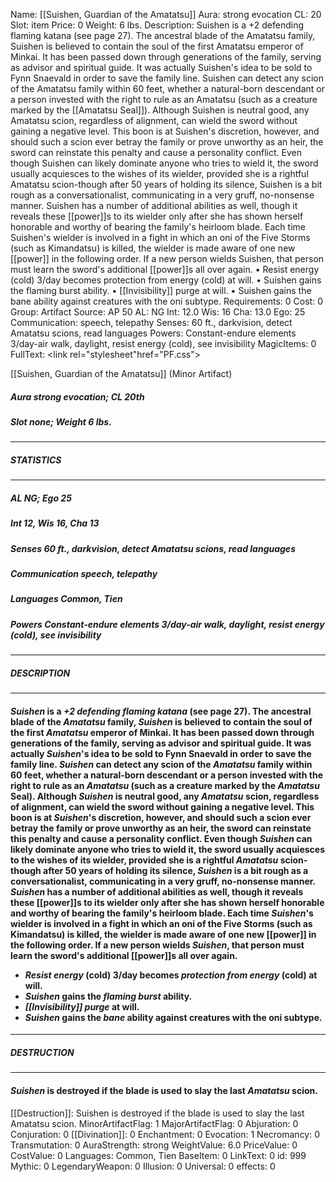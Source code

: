 Name: [[Suishen, Guardian of the Amatatsu]]
Aura: strong evocation
CL: 20
Slot: item
Price: 0
Weight: 6 lbs.
Description: Suishen is a +2 defending flaming katana (see page 27). The ancestral blade of the Amatatsu family, Suishen is believed to contain the soul of the first Amatatsu emperor of Minkai. It has been passed down through generations of the family, serving as advisor and spiritual guide. It was actually Suishen's idea to be sold to Fynn Snaevald in order to save the family line. Suishen can detect any scion of the Amatatsu family within 60 feet, whether a natural-born descendant or a person invested with the right to rule as an Amatatsu (such as a creature marked by the [[Amatatsu Seal]]). Although Suishen is neutral good, any Amatatsu scion, regardless of alignment, can wield the sword without gaining a negative level. This boon is at Suishen's discretion, however, and should such a scion ever betray the family or prove unworthy as an heir, the sword can reinstate this penalty and cause a personality conflict. Even though Suishen can likely dominate anyone who tries to wield it, the sword usually acquiesces to the wishes of its wielder, provided she is a rightful Amatatsu scion-though after 50 years of holding its silence, Suishen is a bit rough as a conversationalist, communicating in a very gruff, no-nonsense manner. Suishen has a number of additional abilities as well, though it reveals these [[power]]s to its wielder only after she has shown herself honorable and worthy of bearing the family's heirloom blade. Each time Suishen's wielder is involved in a fight in which an oni of the Five Storms (such as Kimandatsu) is killed, the wielder is made aware of one new [[power]] in the following order. If a new person wields Suishen, that person must learn the sword's additional [[power]]s all over again. • Resist energy (cold) 3/day becomes protection from energy (cold) at will. • Suishen gains the flaming burst ability. • [[Invisibility]] purge at will. • Suishen gains the bane ability against creatures with the oni subtype.
Requirements: 0
Cost: 0
Group: Artifact
Source: AP 50
AL: NG
Int: 12.0
Wis: 16
Cha: 13.0
Ego: 25
Communication: speech, telepathy
Senses: 60 ft., darkvision, detect Amatatsu scions, read languages
Powers: Constant-endure elements 3/day-air walk, daylight, resist energy (cold), see invisibility
MagicItems: 0
FullText: <link rel="stylesheet"href="PF.css"><div class="heading"><p class="alignleft">[[Suishen, Guardian of the Amatatsu]] (Minor Artifact)</p><div style="clear: both;"></div></div><div><h5><b>Aura </b>strong evocation; <b>CL </b>20th</h5><h5><b>Slot </b>none; <b>Weight </b>6 lbs.</h5></div><hr/><div><h5><b>STATISTICS</b></h5></div><hr/><div><h5><b>AL </b>NG; <b>Ego </b>25</h5><h5><b>Int </b>12, <b>Wis </b>16, <b>Cha </b>13</h5><h5><b>Senses </b>60 ft., darkvision, detect Amatatsu scions, read languages</h5><h5><b>Communication </b>speech, telepathy</h5><h5><b>Languages </b>Common, Tien</h5><h5><b>Powers </b>Constant-endure elements 3/day-air walk, daylight, resist energy (cold), see invisibility</h5></div><hr/><div><h5><b>DESCRIPTION</b></h5></div><hr/><div><h4><p><i>Suishen</i> is a <i>+2 defending flaming katana</i> (see page 27). The ancestral blade of the <i>Amatatsu</i> family, <i>Suishen</i> is believed to contain the soul of the first <i>Amatatsu</i> emperor of Minkai. It has been passed down through generations of the family, serving as advisor and spiritual guide. It was actually <i>Suishen</i>'s idea to be sold to Fynn Snaevald in order to save the family line. <i>Suishen</i> can detect any scion of the <i>Amatatsu</i> family within 60 feet, whether a natural-born descendant or a person invested with the right to rule as an <i>Amatatsu</i> (such as a creature marked by the <i>Amatatsu</i> Seal). Although <i>Suishen</i> is neutral good, any <i>Amatatsu</i> scion, regardless of alignment, can wield the sword without gaining a negative level. This boon is at <i>Suishen</i>'s discretion, however, and should such a scion ever betray the family or prove unworthy as an heir, the sword can reinstate this penalty and cause a personality conflict. Even though <i>Suishen</i> can likely dominate anyone who tries to wield it, the sword usually acquiesces to the wishes of its wielder, provided she is a rightful <i>Amatatsu</i> scion-though after 50 years of holding its silence, <i>Suishen</i> is a bit rough as a conversationalist, communicating in a very gruff, no-nonsense manner. <i>Suishen</i> has a number of additional abilities as well, though it reveals these [[power]]s to its wielder only after she has shown herself honorable and worthy of bearing the family's heirloom blade. Each time <i>Suishen</i>'s wielder is involved in a fight in which an oni of the Five Storms (such as Kimandatsu) is killed, the wielder is made aware of one new [[power]] in the following order. If a new person wields <i>Suishen</i>, that person must learn the sword's additional [[power]]s all over again. <ul><li> <i>Resist energy</i> (cold) 3/day becomes <i>protection from energy</i> (cold) at will. <li> <i>Suishen</i> gains the <i>flaming burst</i> ability. <li> <i>[[Invisibility]] purge</i> at will. <li> <i>Suishen</i> gains the <i>bane</i> ability against creatures with the oni subtype.</ul></p></h4></div><hr/><div><h5><b>DESTRUCTION</b></h5></div><hr/><div><h4><p><i>Suishen</i> is destroyed if the blade is used to slay the last <i>Amatatsu</i> scion.</p></h4></div>
[[Destruction]]: Suishen is destroyed if the blade is used to slay the last Amatatsu scion.
MinorArtifactFlag: 1
MajorArtifactFlag: 0
Abjuration: 0
Conjuration: 0
[[Divination]]: 0
Enchantment: 0
Evocation: 1
Necromancy: 0
Transmutation: 0
AuraStrength: strong
WeightValue: 6.0
PriceValue: 0
CostValue: 0
Languages: Common, Tien
BaseItem: 0
LinkText: 0
id: 999
Mythic: 0
LegendaryWeapon: 0
Illusion: 0
Universal: 0
effects: 0
